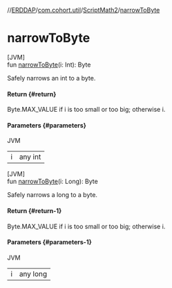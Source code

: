//[ERDDAP](../../../index.md)/[com.cohort.util](../index.md)/[ScriptMath2](index.md)/[narrowToByte](narrow-to-byte.md)

# narrowToByte

[JVM]\
fun [narrowToByte](narrow-to-byte.md)(i: Int): Byte

Safely narrows an int to a byte.

#### Return {#return}

Byte.MAX_VALUE if i is too small or too big; otherwise i.

#### Parameters {#parameters}

JVM

| | |
|---|---|
| i | any int |

[JVM]\
fun [narrowToByte](narrow-to-byte.md)(i: Long): Byte

Safely narrows a long to a byte.

#### Return {#return-1}

Byte.MAX_VALUE if i is too small or too big; otherwise i.

#### Parameters {#parameters-1}

JVM

| | |
|---|---|
| i | any long |